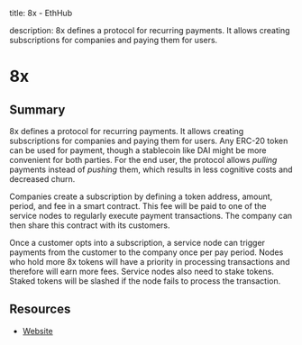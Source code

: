 title: 8x - EthHub

description: 8x defines a protocol for recurring payments. It allows creating subscriptions for companies and paying them for users.

# 8x

## Summary

8x defines a protocol for recurring payments. It allows creating subscriptions for companies and paying them for users. Any ERC-20 token can be used for payment, though a stablecoin like DAI might be more convenient for both parties. For the end user, the protocol allows _pulling_ payments instead of _pushing_ them, which results in less cognitive costs and decreased churn.

Companies create a subscription by defining a token address, amount, period, and fee in a smart contract. This fee will be paid to one of the service nodes to regularly execute payment transactions. The company can then share this contract with its customers.

Once a customer opts into a subscription, a service node can trigger payments from the customer to the company once per pay period. Nodes who hold more 8x tokens will have a priority in processing transactions and therefore will earn more fees. Service nodes also need to stake tokens. Staked tokens will be slashed if the node fails to process the transaction.

## Resources

* [Website](http://8xprotocol.com)

